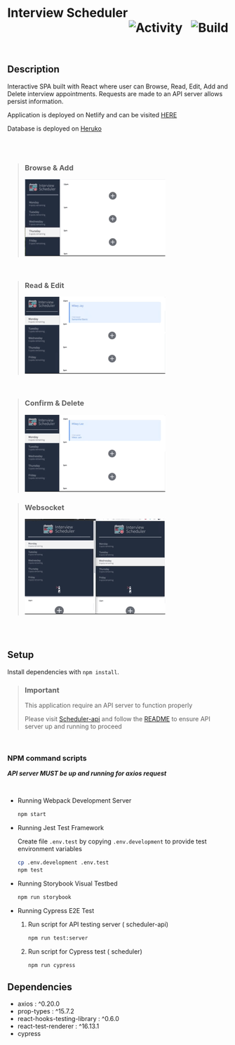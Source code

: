 # Interview Scheduler <div style="text-align: right"> <img src="https://img.shields.io/github/last-commit/blacitea/scheduler?style=flat-square" alt="Activity"> &nbsp; <img src="https://img.shields.io/netlify/2793a41d-0f44-48bf-a089-b81341630ebf?style=flat-square" alt="Build"> </div>

<br/>

## Description

Interactive SPA built with React where user can Browse, Read, Edit, Add and Delete interview appointments. Requests are made to an API server allows persist information.

Application is deployed on Netlify and can be visited [HERE](https://dazzling-kalam-f952d0.netlify.app/)

Database is deployed on [Heruko](www.heroku.com)

<br/>
<br/>

> ### Browse & Add
>
> ![Browse & Create](https://raw.githubusercontent.com/blacitea/scheduler/master/public/gif/create_appointment.gif)

<br/>

> ### Read & Edit
>
> ![Select & Edit](https://raw.githubusercontent.com/blacitea/scheduler/master/public/gif/edit_appointment.gif)

<br/>

> ### Confirm & Delete
>
> ![User confirm & Delete](https://raw.githubusercontent.com/blacitea/scheduler/master/public/gif/delete_appointment.gif)

> ### Websocket
>
> ![Update auto push to all clients](https://raw.githubusercontent.com/blacitea/scheduler/master/public/gif/websocket_push_to_clients.gif)

<br>
<br>

## Setup

Install dependencies with `npm install`.

> ### Important
>
> This application require an API server to function properly
>
> Please visit [Scheduler-api](https://github.com/blacitea/scheduler-api) and follow the [README](https://github.com/blacitea/scheduler-api/blob/master/README.md) to ensure API server up and running to proceed

<br/>

### NPM command scripts

**_API server MUST be up and running for axios request_**

<br/>

- Running Webpack Development Server

  ```sh
  npm start
  ```

- Running Jest Test Framework

  Create file `.env.test` by copying `.env.development` to provide test environment variables

  ```sh
  cp .env.development .env.test
  npm test
  ```

- Running Storybook Visual Testbed

  ```sh
  npm run storybook
  ```

- Running Cypress E2E Test

  1. Run script for API testing server ( scheduler-api)

     ```sh
     npm run test:server
     ```

  2. Run script for Cypress test ( scheduler)

     ```sh
     npm run cypress
     ```

## Dependencies

- axios : ^0.20.0
- prop-types : ^15.7.2
- react-hooks-testing-library : ^0.6.0
- react-test-renderer : ^16.13.1
- cypress
